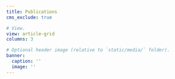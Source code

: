 ```yaml
---
title: Publications
cms_exclude: true

# View.
view: article-grid
columns: 3

# Optional header image (relative to `static/media/` folder).
banner:
  caption: ''
  image: ''
---
```

